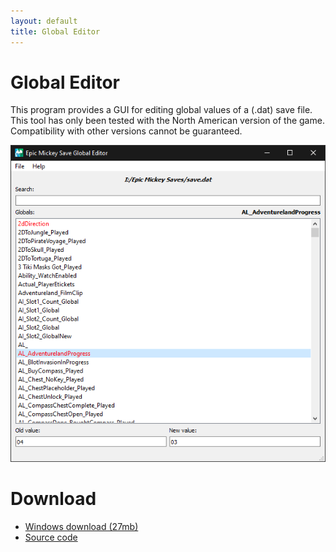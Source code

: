 ```yaml
---
layout: default
title: Global Editor
---
```


# Global Editor

This program provides a GUI for editing global values of a (.dat) save file. This tool has only been tested with the North American version of the game. Compatibility with other versions cannot be guaranteed. 

<img src="/site-images/global-screenshot.png" class="article-image">

# Download
* [Windows download (27mb)](https://github.com/andrewplus/Epic-Mickey-Global-Editor/releases/)
* [Source code](https://github.com/andrewplus/Epic-Mickey-Global-Editor)
